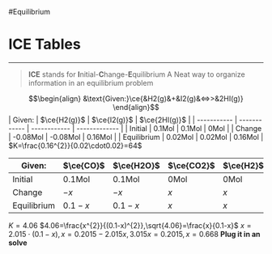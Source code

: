 #Equilibrium 
# ICE Tables
---
> **ICE** stands for **I**nitial-**C**hange-**E**quilibrium
>  A Neat way to organize information in an equilibrium problem

$$\begin{align}
&\text{Given:}\ce{&H2(g)&+&I2(g)&<=>>&2HI(g)}
\end{align}$$
| Given:      | $\ce{H2(g)}$ | $\ce{I2(g)}$ | $\ce{2HI(g)}$ |
| ----------- | ------------ | ------------ | ------------- |
| Initial     | 0.1Mol       | 0.1Mol       | 0Mol          |
| Change      | -0.08Mol     | -0.08Mol     | 0.16Mol       |
| Equilibrium | 0.02Mol      | 0.02Mol      | 0.16Mol       |
$K=\frac{0.16^{2}}{0.02\cdot0.02}=64$

| Given:      | $\ce{CO}$ | $\ce{H2O}$ | $\ce{CO2}$ | $\ce{H2}$ |
| ----------- | --------- | ---------- | ---------- | --------- |
| Initial     | 0.1Mol    | 0.1Mol     | 0Mol       | 0Mol      |
| Change      | $-x$      | $-x$       | $x$        | $x$       |
| Equilibrium | $0.1-x$   | $0.1-x$    | $x$        | $x$       |
$K=4.06$
$4.06=\frac{x^{2}}{(0.1-x)^{2}},\sqrt{4.06}=\frac{x}{0.1-x}$ 
$x=2.015\cdot(0.1-x),x=0.2015-2.015x,3.015x=0.2015,x=0.668$
**Plug it in an solve**